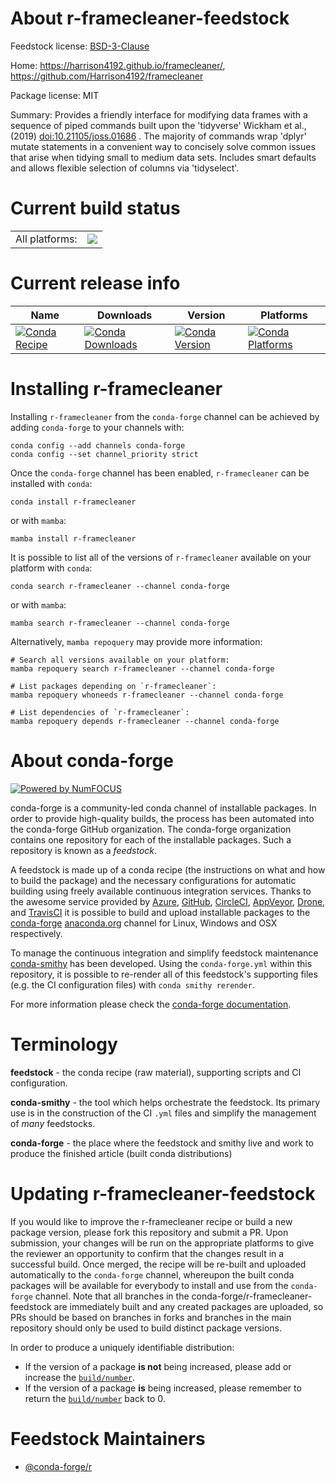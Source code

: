 About r-framecleaner-feedstock
==============================

Feedstock license: [BSD-3-Clause](https://github.com/conda-forge/r-framecleaner-feedstock/blob/main/LICENSE.txt)

Home: https://harrison4192.github.io/framecleaner/, https://github.com/Harrison4192/framecleaner

Package license: MIT

Summary: Provides a friendly interface for modifying data frames with a sequence of piped commands built upon the 'tidyverse' Wickham et al., (2019) <doi:10.21105/joss.01686> . The majority of commands wrap 'dplyr' mutate statements in a convenient way to concisely solve common issues that arise when tidying small to medium data sets. Includes smart defaults and allows flexible selection of columns via 'tidyselect'.

Current build status
====================


<table><tr><td>All platforms:</td>
    <td>
      <a href="https://dev.azure.com/conda-forge/feedstock-builds/_build/latest?definitionId=16364&branchName=main">
        <img src="https://dev.azure.com/conda-forge/feedstock-builds/_apis/build/status/r-framecleaner-feedstock?branchName=main">
      </a>
    </td>
  </tr>
</table>

Current release info
====================

| Name | Downloads | Version | Platforms |
| --- | --- | --- | --- |
| [![Conda Recipe](https://img.shields.io/badge/recipe-r--framecleaner-green.svg)](https://anaconda.org/conda-forge/r-framecleaner) | [![Conda Downloads](https://img.shields.io/conda/dn/conda-forge/r-framecleaner.svg)](https://anaconda.org/conda-forge/r-framecleaner) | [![Conda Version](https://img.shields.io/conda/vn/conda-forge/r-framecleaner.svg)](https://anaconda.org/conda-forge/r-framecleaner) | [![Conda Platforms](https://img.shields.io/conda/pn/conda-forge/r-framecleaner.svg)](https://anaconda.org/conda-forge/r-framecleaner) |

Installing r-framecleaner
=========================

Installing `r-framecleaner` from the `conda-forge` channel can be achieved by adding `conda-forge` to your channels with:

```
conda config --add channels conda-forge
conda config --set channel_priority strict
```

Once the `conda-forge` channel has been enabled, `r-framecleaner` can be installed with `conda`:

```
conda install r-framecleaner
```

or with `mamba`:

```
mamba install r-framecleaner
```

It is possible to list all of the versions of `r-framecleaner` available on your platform with `conda`:

```
conda search r-framecleaner --channel conda-forge
```

or with `mamba`:

```
mamba search r-framecleaner --channel conda-forge
```

Alternatively, `mamba repoquery` may provide more information:

```
# Search all versions available on your platform:
mamba repoquery search r-framecleaner --channel conda-forge

# List packages depending on `r-framecleaner`:
mamba repoquery whoneeds r-framecleaner --channel conda-forge

# List dependencies of `r-framecleaner`:
mamba repoquery depends r-framecleaner --channel conda-forge
```


About conda-forge
=================

[![Powered by
NumFOCUS](https://img.shields.io/badge/powered%20by-NumFOCUS-orange.svg?style=flat&colorA=E1523D&colorB=007D8A)](https://numfocus.org)

conda-forge is a community-led conda channel of installable packages.
In order to provide high-quality builds, the process has been automated into the
conda-forge GitHub organization. The conda-forge organization contains one repository
for each of the installable packages. Such a repository is known as a *feedstock*.

A feedstock is made up of a conda recipe (the instructions on what and how to build
the package) and the necessary configurations for automatic building using freely
available continuous integration services. Thanks to the awesome service provided by
[Azure](https://azure.microsoft.com/en-us/services/devops/), [GitHub](https://github.com/),
[CircleCI](https://circleci.com/), [AppVeyor](https://www.appveyor.com/),
[Drone](https://cloud.drone.io/welcome), and [TravisCI](https://travis-ci.com/)
it is possible to build and upload installable packages to the
[conda-forge](https://anaconda.org/conda-forge) [anaconda.org](https://anaconda.org/)
channel for Linux, Windows and OSX respectively.

To manage the continuous integration and simplify feedstock maintenance
[conda-smithy](https://github.com/conda-forge/conda-smithy) has been developed.
Using the ``conda-forge.yml`` within this repository, it is possible to re-render all of
this feedstock's supporting files (e.g. the CI configuration files) with ``conda smithy rerender``.

For more information please check the [conda-forge documentation](https://conda-forge.org/docs/).

Terminology
===========

**feedstock** - the conda recipe (raw material), supporting scripts and CI configuration.

**conda-smithy** - the tool which helps orchestrate the feedstock.
                   Its primary use is in the construction of the CI ``.yml`` files
                   and simplify the management of *many* feedstocks.

**conda-forge** - the place where the feedstock and smithy live and work to
                  produce the finished article (built conda distributions)


Updating r-framecleaner-feedstock
=================================

If you would like to improve the r-framecleaner recipe or build a new
package version, please fork this repository and submit a PR. Upon submission,
your changes will be run on the appropriate platforms to give the reviewer an
opportunity to confirm that the changes result in a successful build. Once
merged, the recipe will be re-built and uploaded automatically to the
`conda-forge` channel, whereupon the built conda packages will be available for
everybody to install and use from the `conda-forge` channel.
Note that all branches in the conda-forge/r-framecleaner-feedstock are
immediately built and any created packages are uploaded, so PRs should be based
on branches in forks and branches in the main repository should only be used to
build distinct package versions.

In order to produce a uniquely identifiable distribution:
 * If the version of a package **is not** being increased, please add or increase
   the [``build/number``](https://docs.conda.io/projects/conda-build/en/latest/resources/define-metadata.html#build-number-and-string).
 * If the version of a package **is** being increased, please remember to return
   the [``build/number``](https://docs.conda.io/projects/conda-build/en/latest/resources/define-metadata.html#build-number-and-string)
   back to 0.

Feedstock Maintainers
=====================

* [@conda-forge/r](https://github.com/orgs/conda-forge/teams/r/)

